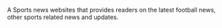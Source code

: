 A Sports news websites that provides readers on the latest football news, other sports related news and updates.
